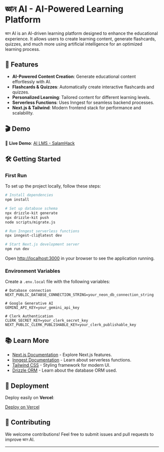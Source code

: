 # জ্ঞান AI - AI-Powered Learning Platform

জ্ঞান AI is an AI-driven learning platform designed to enhance the educational experience. It allows users to create learning content, generate flashcards, quizzes, and much more using artificial intelligence for an optimized learning process.

## 🚀 Features

- **AI-Powered Content Creation**: Generate educational content effortlessly with AI.
- **Flashcards & Quizzes**: Automatically create interactive flashcards and quizzes.
- **Personalized Learning**: Tailored content for different learning levels.
- **Serverless Functions**: Uses Inngest for seamless backend processes.
- **Next.js & Tailwind**: Modern frontend stack for performance and scalability.

## 🎬 Demo

🔗 **Live Demo**: [AI LMS - SalamHack](https://ai-lms-salamhack.vercel.app/)

## 🛠️ Getting Started

### First Run

To set up the project locally, follow these steps:

```bash
# Install dependencies
npm install

# Set up database schema
npx drizzle-kit generate
npx drizzle-kit push
node scripts/migrate.js

# Run Inngest serverless functions
npx inngest-cli@latest dev

# Start Next.js development server
npm run dev
```

Open [http://localhost:3000](http://localhost:3000) in your browser to see the application running.

### Environment Variables

Create a `.env.local` file with the following variables:

```env
# Database connection
NEXT_PUBLIC_DATABSE_CONNECTION_STRING=your_neon_db_connection_string

# Google Generative AI
GEMINI_API_KEY=your_gemini_api_key

# Clerk Authentication
CLERK_SECRET_KEY=your_clerk_secret_key
NEXT_PUBLIC_CLERK_PUBLISHABLE_KEY=your_clerk_publishable_key
```

## 📚 Learn More

- [Next.js Documentation](https://nextjs.org/docs) - Explore Next.js features.
- [Inngest Documentation](https://www.inngest.com/docs) - Learn about serverless functions.
- [Tailwind CSS](https://tailwindcss.com/docs) - Styling framework for modern UI.
- [Drizzle ORM](https://orm.drizzle.team) - Learn about the database ORM used.

## 🚀 Deployment

Deploy easily on **Vercel**:

[Deploy on Vercel](https://vercel.com/new?utm_medium=default-template&filter=next.js&utm_source=create-next-app&utm_campaign=create-next-app-readme)

## 🤝 Contributing

We welcome contributions! Feel free to submit issues and pull requests to improve জ্ঞান AI.

---


